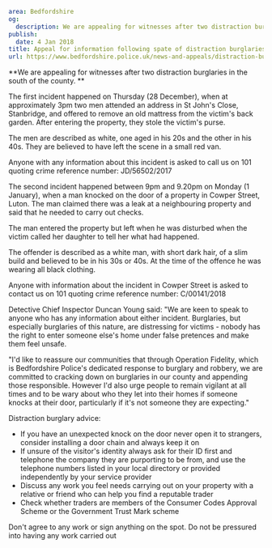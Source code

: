 ```yaml
area: Bedfordshire
og:
  description: We are appealing for witnesses after two distraction burglaries in the south of the county.
publish:
  date: 4 Jan 2018
title: Appeal for information following spate of distraction burglaries
url: https://www.bedfordshire.police.uk/news-and-appeals/distraction-burglaries-appeal-advice
```

**We are appealing for witnesses after two distraction burglaries in the south of the county. **

The first incident happened on Thursday (28 December), when at approximately 3pm two men attended an address in St John's Close, Stanbridge, and offered to remove an old mattress from the victim's back garden. After entering the property, they stole the victim's purse.

 The men are described as white, one aged in his 20s and the other in his 40s. They are believed to have left the scene in a small red van.

 Anyone with any information about this incident is asked to call us on 101 quoting crime reference number: JD/56502/2017

The second incident happened between 9pm and 9.20pm on Monday (1 January), when a man knocked on the door of a property in Cowper Street, Luton. The man claimed there was a leak at a neighbouring property and said that he needed to carry out checks.

The man entered the property but left when he was disturbed when the victim called her daughter to tell her what had happened.

The offender is described as a white man, with short dark hair, of a slim build and believed to be in his 30s or 40s. At the time of the offence he was wearing all black clothing.

 Anyone with information about the incident in Cowper Street is asked to contact us on 101 quoting crime reference number: C/00141/2018

Detective Chief Inspector Duncan Young said: "We are keen to speak to anyone who has any information about either incident. Burglaries, but especially burglaries of this nature, are distressing for victims - nobody has the right to enter someone else's home under false pretences and make them feel unsafe.

"I'd like to reassure our communities that through Operation Fidelity, which is Bedfordshire Police's dedicated response to burglary and robbery, we are committed to cracking down on burglaries in our county and appending those responsible. However I'd also urge people to remain vigilant at all times and to be wary about who they let into their homes if someone knocks at their door, particularly if it's not someone they are expecting."

 Distraction burglary advice:

 * If you have an unexpected knock on the door never open it to strangers, consider installing a door chain and always keep it on
 * If unsure of the visitor's identity always ask for their ID first and telephone the company they are purporting to be from, and use the telephone numbers listed in your local directory or provided independently by your service provider
 * Discuss any work you feel needs carrying out on your property with a relative or friend who can help you find a reputable trader
 * Check whether traders are members of the Consumer Codes Approval Scheme or the Government Trust Mark scheme

Don't agree to any work or sign anything on the spot. Do not be pressured into having any work carried out
